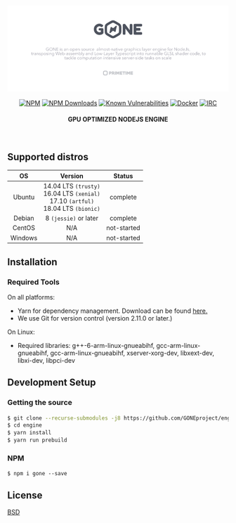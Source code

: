 <div align="center">

[![Logo](https://raw.githubusercontent.com/GONEproject/engine/master/misc/img/banner.export.png)](https://github.com/GONEproject/engine)

[![NPM][npm-image]][npm-url]
[![NPM Downloads][download-image]][download-url]
[![Known Vulnerabilities][snyc-image]][snyc-url]
[![Docker][docker-image]][docker-url]
[![IRC][IRC-image]][IRC-url]

#### GPU OPTIMIZED NODEJS ENGINE
</div>
<br />

## Supported distros
| OS            | Version       | Status |
|:-------------:|:-------------:|:-------:|
| Ubuntu        | 14.04 LTS `(trusty)` <br/> 16.04 LTS `(xenial)` <br/> 17.10 `(artful)` <br/> 18.04 LTS `(bionic)`| complete |
| Debian        | 8 `(jessie)` or later | complete |
| CentOS        | N/A | not-started |
| Windows       | N/A | not-started |

## Installation

### Required Tools
On all platforms:
- Yarn for dependency management. Download can be found [here.](https://yarnpkg.com/en/docs/install)
- We use Git for version control (version 2.11.0 or later.)

On Linux:
- Required libraries: g++-6-arm-linux-gnueabihf, gcc-arm-linux-gnueabihf, gcc-arm-linux-gnueabihf, xserver-xorg-dev, libxext-dev, libxi-dev, libpci-dev

## Development Setup

### Getting the source
```bash
$ git clone --recurse-submodules -j8 https://github.com/GONEproject/engine.git
$ cd engine
$ yarn install
$ yarn run prebuild
```

### NPM
```
$ npm i gone --save
```

## License

  [BSD](./LICENSE)


[npm-image]: https://img.shields.io/npm/v/node-gpu.svg?longCache=true&style=flat-square
[npm-url]: https://www.npmjs.com/package/gone

[IRC-image]: https://img.shields.io/badge/IRC-%23GONEproject-lightgrey.svg?label=IRC&longCache=true&style=flat-square
[IRC-url]: https://webchat.freenode.net/?channels=GONEproject

[docker-image]: https://img.shields.io/badge/docker-goneproject/gone-3ca6ee.svg?logo=docker&label=Docker&longCache=true&style=flat-square
[docker-url]: https://hub.docker.com/r/goneproject/engine/

[download-image]: https://img.shields.io/npm/dm/gone.svg?longCache=true&style=flat-square
[download-url]: https://www.npmjs.com/package/gone

[snyc-image]: https://snyk.io/test/github/robin-rpr/node-gpu/badge.svg?longCache=true&style=flat-square
[snyc-url]: https://snyk.io/test/github/GONEproject/engine
